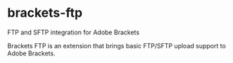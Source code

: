 brackets-ftp
============

FTP and SFTP integration for Adobe Brackets

Brackets FTP is an extension that brings basic FTP/SFTP upload support to Adobe Brackets.
